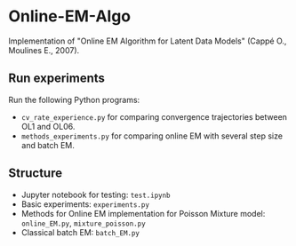 # Online-EM-Algo
Implementation of "Online EM Algorithm for Latent Data Models" (Cappé O., Moulines E., 2007).

## Run experiments
Run the following Python programs:
* `cv_rate_experience.py` for comparing convergence trajectories between OL1 and OL06.
* `methods_experiments.py` for comparing online EM with several step size and batch EM.

## Structure
* Jupyter notebook for testing: ``test.ipynb``
* Basic experiments: ``experiments.py``
* Methods for Online EM implementation for Poisson Mixture model: ``online_EM.py``, ``mixture_poisson.py``
* Classical batch EM: ``batch_EM.py``
